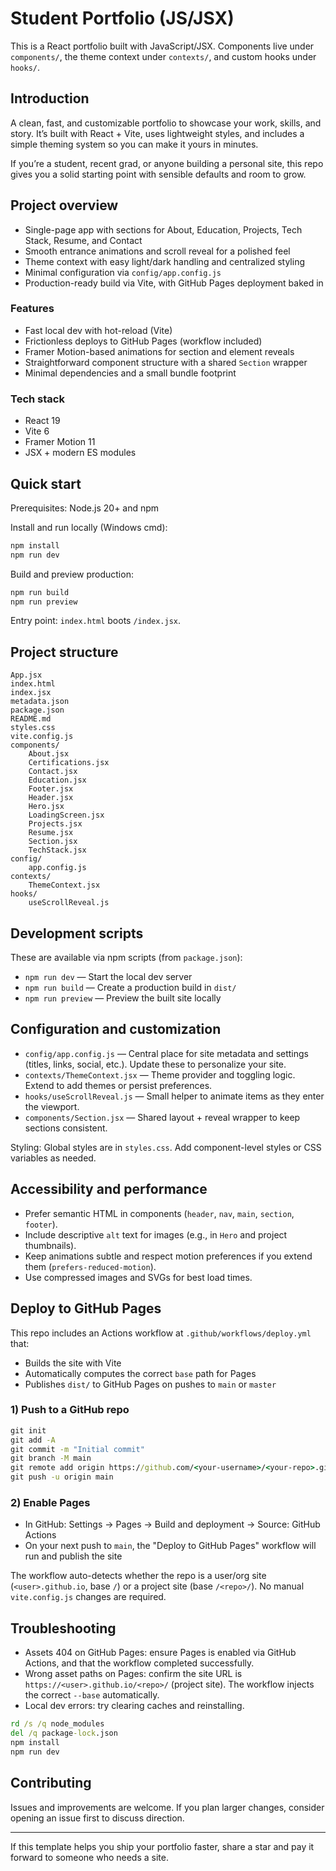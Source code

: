 # Student Portfolio (JS/JSX)

This is a React portfolio built with JavaScript/JSX. Components live under `components/`, the theme context under `contexts/`, and custom hooks under `hooks/`.

## Introduction

A clean, fast, and customizable portfolio to showcase your work, skills, and story. It’s built with React + Vite, uses lightweight styles, and includes a simple theming system so you can make it yours in minutes.

If you’re a student, recent grad, or anyone building a personal site, this repo gives you a solid starting point with sensible defaults and room to grow.

## Project overview

- Single-page app with sections for About, Education, Projects, Tech Stack, Resume, and Contact
- Smooth entrance animations and scroll reveal for a polished feel
- Theme context with easy light/dark handling and centralized styling
- Minimal configuration via `config/app.config.js`
- Production-ready build via Vite, with GitHub Pages deployment baked in

### Features

- Fast local dev with hot-reload (Vite)
- Frictionless deploys to GitHub Pages (workflow included)
- Framer Motion-based animations for section and element reveals
- Straightforward component structure with a shared `Section` wrapper
- Minimal dependencies and a small bundle footprint

### Tech stack

- React 19
- Vite 6
- Framer Motion 11
- JSX + modern ES modules

## Quick start

Prerequisites: Node.js 20+ and npm

Install and run locally (Windows cmd):

```cmd
npm install
npm run dev
```

Build and preview production:

```cmd
npm run build
npm run preview
```

Entry point: `index.html` boots `/index.jsx`.

## Project structure

```
App.jsx
index.html
index.jsx
metadata.json
package.json
README.md
styles.css
vite.config.js
components/
	About.jsx
	Certifications.jsx
	Contact.jsx
	Education.jsx
	Footer.jsx
	Header.jsx
	Hero.jsx
	LoadingScreen.jsx
	Projects.jsx
	Resume.jsx
	Section.jsx
	TechStack.jsx
config/
	app.config.js
contexts/
	ThemeContext.jsx
hooks/
	useScrollReveal.js
```

## Development scripts

These are available via npm scripts (from `package.json`):

- `npm run dev` — Start the local dev server
- `npm run build` — Create a production build in `dist/`
- `npm run preview` — Preview the built site locally

## Configuration and customization

- `config/app.config.js` — Central place for site metadata and settings (titles, links, social, etc.). Update these to personalize your site.
- `contexts/ThemeContext.jsx` — Theme provider and toggling logic. Extend to add themes or persist preferences.
- `hooks/useScrollReveal.js` — Small helper to animate items as they enter the viewport.
- `components/Section.jsx` — Shared layout + reveal wrapper to keep sections consistent.

Styling: Global styles are in `styles.css`. Add component-level styles or CSS variables as needed.

## Accessibility and performance

- Prefer semantic HTML in components (`header`, `nav`, `main`, `section`, `footer`).
- Include descriptive `alt` text for images (e.g., in `Hero` and project thumbnails).
- Keep animations subtle and respect motion preferences if you extend them (`prefers-reduced-motion`).
- Use compressed images and SVGs for best load times.


## Deploy to GitHub Pages

This repo includes an Actions workflow at `.github/workflows/deploy.yml` that:

- Builds the site with Vite
- Automatically computes the correct `base` path for Pages
- Publishes `dist/` to GitHub Pages on pushes to `main` or `master`

### 1) Push to a GitHub repo

```cmd
git init
git add -A
git commit -m "Initial commit"
git branch -M main
git remote add origin https://github.com/<your-username>/<your-repo>.git
git push -u origin main
```

### 2) Enable Pages

- In GitHub: Settings → Pages → Build and deployment → Source: GitHub Actions
- On your next push to `main`, the "Deploy to GitHub Pages" workflow will run and publish the site

The workflow auto-detects whether the repo is a user/org site (`<user>.github.io`, base `/`) or a project site (base `/<repo>/`). No manual `vite.config.js` changes are required.

 

## Troubleshooting

- Assets 404 on GitHub Pages: ensure Pages is enabled via GitHub Actions, and that the workflow completed successfully.
- Wrong asset paths on Pages: confirm the site URL is `https://<user>.github.io/<repo>/` (project site). The workflow injects the correct `--base` automatically.
- Local dev errors: try clearing caches and reinstalling.

```cmd
rd /s /q node_modules
del /q package-lock.json
npm install
npm run dev
```

## Contributing

Issues and improvements are welcome. If you plan larger changes, consider opening an issue first to discuss direction.

---

If this template helps you ship your portfolio faster, share a star and pay it forward to someone who needs a site.
